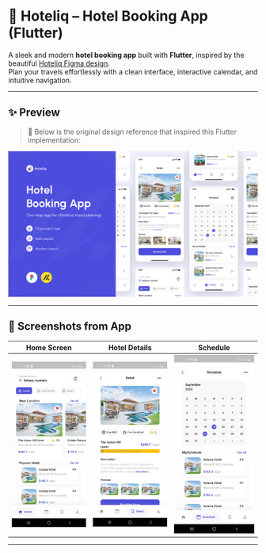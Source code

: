 # 🏨 Hoteliq – Hotel Booking App (Flutter)

A sleek and modern **hotel booking app** built with **Flutter**, inspired by the beautiful [Hoteliq Figma design](https://www.figma.com/community/file/1169928945460966636).  
Plan your travels effortlessly with a clean interface, interactive calendar, and intuitive navigation.

---

## ✨ Preview

> 📲 Below is the original design reference that inspired this Flutter implementation:

![Design Preview](./assets/images/Thumbnail.png)


---

## 📸 Screenshots from App

| Home Screen | Hotel Details | Schedule |
|-------------|----------------|----------|
| ![Home](./assets/images/Screenshot_home.jpg) | ![Details](./assets/images/Screenshot_Details.jpg) | ![Schedule](./assets/images/Screenshot_Schedule.jpg) |


---

